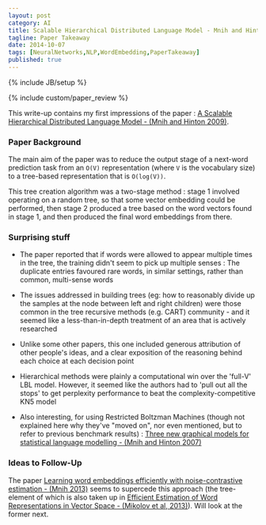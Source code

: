 ```yaml
---
layout: post
category: AI
title: Scalable Hierarchical Distributed Language Model - Mnih and Hinton 2009
tagline: Paper Takeaway
date: 2014-10-07
tags: [NeuralNetworks,NLP,WordEmbedding,PaperTakeaway]
published: true
---
```

{% include JB/setup %}

{% include custom/paper_review %}

This write-up contains my first impressions of the paper :
[A Scalable Hierarchical Distributed Language Model - (Mnih and Hinton 2009)](https://www.cs.toronto.edu/~amnih/papers/hlbl_final.pdf).

### Paper Background

The main aim of the paper was to reduce the output stage of a next-word prediction task from an ```O(V)``` representation (where ```V``` is the vocabulary size) to a tree-based representation that is ```O(log(V))```.

This tree creation algorithm was a two-stage method : stage 1 involved operating on a random tree, so that some vector embedding could be performed, then stage 2 produced a tree based on the word vectors found in stage 1, and then produced the final word embeddings from there.  

### Surprising stuff

  * The paper reported that if words were allowed to appear multiple times in the tree, the training didn't seem to pick up multiple senses : The duplicate entries favoured rare words, in similar settings, rather than common, multi-sense words
  
  * The issues addressed in building trees (eg: how to reasonably divide up the samples at the node between left and right children) were those common in the tree recursive methods (e.g. CART) community - and it seemed like a less-than-in-depth treatment of an area that is actively researched
  
  * Unlike some other papers, this one included generous attribution of other people's ideas, and a clear exposition of the reasoning behind each choice at each decision point
  
  * Hierarchical methods were plainly a computational win over the 'full-V' LBL model.  However, it seemed like the authors had to 'pull out all the stops' to get perplexity performance to beat the complexity-competitive KN5 model
  
  * Also interesting, for using Restricted Boltzman Machines (though not explained here why they've "moved on", nor even mentioned, but to refer to previous benchmark results) : [Three new graphical models for statistical language modelling - (Mnih and Hinton 2007)](https://www.cs.toronto.edu/~amnih/papers/threenew.pdf)
  

### Ideas to Follow-Up

The paper [Learning word embeddings efficiently with noise-contrastive estimation - (Mnih 2013)](https://www.cs.toronto.edu/~amnih/papers/wordreps.pdf) seems to supercede this approach (the tree-element of which is also taken up in [Efficient Estimation of Word Representations in Vector Space - (Mikolov et al, 2013)](http://arxiv.org/abs/1301.3781)).  Will look at the former next.

